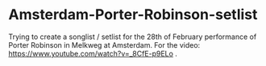 # Amsterdam-Porter-Robinson-setlist
Trying to create a songlist / setlist for the 28th of February performance of Porter Robinson in Melkweg at Amsterdam. For the video: https://www.youtube.com/watch?v=_8CfE-p9ELo .
